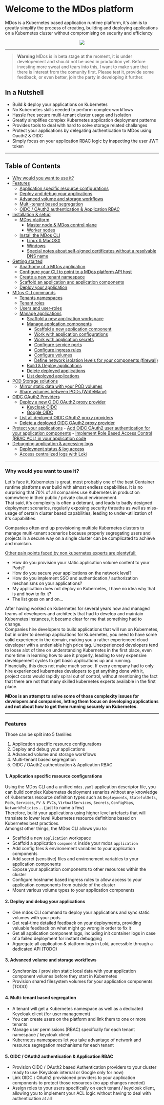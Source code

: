 # Welcome to the MDos platform

MDos is a Kubernetes based application runtime platform, it's aim is to greatly simplify the process of creating, building and deploying applications on a Kubernetes cluster without compromising on security and efficiency

<p align="center">
  <img src="https://github.com/mdundek/mdos/blob/main/mdos-docs/img/overview.png?raw=true">
</p>

---

<!-- ## Problem statement

I have been working with Kubernetes for some years now, it is an amazing platform, so versatile, extensible and powerfull. But with great power comes great responsability!  
I am and have been leading teams that are developing applications that are destined to run on Kubernetes. Over the years, it became obvious that even with the greatness of the platform, there was a major elephant in the room... Let's dig a bit deeper down that rabbit hole.
Creating container images and running them on `docker-compose` for instance is easy enougth. Most developers know how to get there without too much hassle. Kubernetes on the other hand is a whole other animal all together. A simple volume mount with some data, exposing a port to make your application accessible or simply wrapping your head around how everything fits together takes on a whole different meaning when you have to do it in Kubernetes. For those of you who had the opportunity to work with it, but who do not have a PhD in Kubernetes are probably very well aware of what I mean by this. But the complexity goes way beyong those simple examples.  
Putting an application into production is no easy task. Kubernetes has phantastic mechanisms in place to allow you to address the most chalanging aspects of production environements (auto scaling, network security, cluster support, endless extensibility ...). There is a reason why they call it a `Container Operating System` with cluster support rather than a simple container runtime engine, but this also brings tremendous complexity that often hinders developers and devops admins to use it efficiently, or to adopt it all together. Most developers tell me they know Kubernetes when I ask them about it. They believe that is they scheduled a Pod once and attached a volume to it, they have the basic understanding needed to work with it. Let's throw in a few more buzzwords, see if that triggeres a nervous twitching in your core:

* Role Based Access Control (I am sure not many people use it, way to complicated)
* Network Policies (Restricting network traffic between applications)
* Storage Classes (Ceph, NFS, Longhorn, HostPaths...)
* Storage types (WriteOnce, WriteMany...)
* Pods, Deployments, StatefulSets, DaemonSets, Services, VirtualServices, Gateways, Ingress, PVs, PVCs, Secrets, ConfigMaps, Roles, ClusterRoles, RoleMappings.............. (feeling dizzy)
* Debugging applications in Kubernetes (logs, state, resources...)
* ...

And those are some base core concepts, let's not forget third party tools such as Helm, logging agregators such as Loki, OAuth2 proxy for authentication and all the other goodies that this amazing community has produced over the years. On the subject of HELM, it's a great package manager for kubernetes workloads, but building your HELM charts is complex, even more so that simply creating Kubernetes deployment artefacts. Every app has a dedicated HELM chart, they are usually configured differently, yet using the same Kubernetes concepts under the hood. Why is that?

One of my favourites. `PersistetVolumes` and `PersistedVolumeClaims`, they allow you to persist your application data even when your application dies. Great, right! But then you start to wonder: Those volumes and files are hidden somewhere on the cluster out of your control, and every new PVC that is created for your application is completely empty at first! See where I am going with this? So what if I have some data that I would like to put into this volume that my application depends on? What if I want to copy this data for backup reasons fr instance? Initial database schema & dataset, a static website that serves as a base for my application etc. Let's face it, an empty volume is nice and all, but it needs data right? So what usually happens is that you have to complexify your app with all sorts of init mechanisms that detect an empty volume, and populate it before you can actually start using it. Bringing data to PVCs is difficult! 

Ok, I think you get the point. This is what I see everyday when a developer joins our team and discovers a production ready Kubernetes environement that he/she has to understand so that he/she can develop & test applications on. The amount of time I spend going over all those concepts is tremendous, it takes a while before those concepts become second nature to them. Then a developer quits because he found a better salery elsewhere, because he got valuable training on Kubernetes with us, so we have to replace them and start all over again.  

There are great flavors of managed Kubernetes implementations (EKS, Rancher, IKS...), they are all great to deploy a cluster with a simple click, but they all fall short helping you on your day to day interactions with the cluster, or to deploy workloads on it. The only one that offers a decent experience with it is OpenShift, but you need a licence, they are not cheap and the code base is closed.  

## What can we do about this?

Welcome to MDos! It's not a managed Kubernetes flavor, it's a packaged Kubernetes deployment, removing the clutter and focusing on the value with all sorts of automated tools and integrations to solve the most chalanging tasks. The aim is to deploy it anywhere, no vendor lockin, no cloud specific dependencies, you can run it on a Raspberry Pi if you have enougth memory on it. It also removes the complexity of kubernetes and provides a framework to package your applications in a simple way, but once deployed they use all the greatness that Kubernetes has to offer. Learn one simplified way of describing your applications and let MDos do the heavy lifting for you.  
MDos goes beyond just simplifying kubernetes deployments, it also adds mechanisms to deal with typicat tasks such as application authentication and authorization for instance, coupled with a popular user management system called `Keycloak` (which is also managed by `MDos` by the way, you won't have to learn about `Keycloak`) to allow you to add `OAuth2 OIDC` authentication to your applications or manage `Role Based Access Control` to your cluster and resources without having to write a single line of code. You also get a log aggregator OOTB to centralize all your logs and make them searchable, and a multi-tenant private registry is also set up in the cluster ready for you to use. The volume dilema I mentioned above is also addressed here, and debugging falty application deployments is becomming easy again. 
MDos is multi-tenant oriented, it is designed to be shared between teams, yet secured so that everyone has privacy and security on the cluster. -->

> **Warning**
> MDos is in beta stage at the moment, it is under developement and should not be used in production yet. Before investing more sweat and tears into this, I want to make sure that there is interest from the comunity first. Please test it, provide some feedback, or even better, join the party in developing it further. 

## In a Nutshell

* Build & deploy your applications on Kubernetes
* No Kubernetes skills needed to perform complex workflows
* Hassle free secure multi-tenant cluster usage and isolation
* Greatly simplifies complex Kubernetes application deployment patterns
* Provides tools to deal with hard to solve storage related challanges
* Protect your applications by delegating authentication to MDos using Oauth2 & OIDC
* Simply focus on your application RBAC logic by inspecting the user JWT token

---

## Table of Contents

- [Why would you want to use it?](#why-would-you-want-to-use-it)
- [Features](#features)
    - [Application specific resource configurations](#1-application-specific-resource-configurations)
    - [Deploy and debug your applications](#2-deploy-and-debug-your-applications)
    - [Advanced volume and storage workflows](#3-advanced-volume-and-storage-workflows)
    - [Multi-tenant based segregation](#4-multi-tenant-based-segregation)
    - [OIDC / OAuth2 authentication & Application RBAC](#5-oidc-oauth2-authentication-application-rbac)
- [Installation & setup](./mdos-docs/installation.md)
    - [MDos platform](./mdos-docs/installation.md#install-the-mdos-server-platform)
        - [Master node & MDos control plane](./mdos-docs/installation.md#master-node--mdos-control-plane)
        - [Worker nodes](./mdos-docs/installation.md#worker-nodes)
    - [Install the MDos CLI](./mdos-docs/installation.md#install-the-mdos-cli)
        - [Linux & MacOSX](./mdos-docs/installation.md#linux--mac-osx)
        - [Windows](./mdos-docs/installation.md#windows)
        - [Special notes about self-signed certificates without a resolvable DNS name](./mdos-docs/installation.md)
- [Getting started](./mdos-docs/getting-started.md)
    - [Anathomy of a MDos application](./mdos-docs/getting-started.md)
    - [Configure your CLI to point to a MDos platform API host](./mdos-docs/getting-started.md)
    - [Create a new tenant namespace](./mdos-docs/getting-started.md#overview)
    - [Scaffold an application and application components](./mdos-docs/getting-started.md#overview)
    - [Deploy your application](./mdos-docs/getting-started.md#overview)
- [MDos CLI commands](#overview)
    - [Tenants namespaces](#overview)
    - [Tenant roles](#overview)
    - [Users and user-roles](#overview)
    - [Manage applications](#overview)
        - [Scaffold a new application workspace](#overview)
        - [Manage applcation components](#overview)
            - [Scaffold a new application component](#overview)
            - [Work with application configurations](#overview)
            - [Work with application secrets](#overview)
            - [Configure service ports](#overview)
            - [Configure ingress rules](#overview)
            - [Configure volumes](#overview)
            - [Define network isolation levels for your components (firewall)](#overview)
        - [Build & Deploy applications](#overview)
        - [Delete deployed applications](#overview)
        - [List deployed applications](#overview)
- [POD Storage solutions](#overview)
    - [Mirror static data with your POD volumes](#overview)
    - [Share volumes between PODs (WriteMany)](#overview)
- [OIDC OAuth2 Providers](#overview)
    - [Deploy a new OIDC OAuth2 proxy provider](#overview)
        - [Keycloak OIDC](#overview)
        - [Google OIDC](#overview)
    - [List all deployed OIDC OAuth2 proxy providers](#overview)
    - [Delete a deployed OIDC OAuth2 proxy provider](#overview)
- [Protect your applications](#overview)
      - [Add OIDC OAuth2 user authentication for your application components](#overview)
      - [Implement Role Based Access Control (RBAC ACL) in your application code](#overview)
- [Debugging application & accessing logs](#overview)
    - [Deployment status & log access](#overview)
    - [Access centralized logs with Loki](#overview)

---

### Why would you want to use it?

Let's face it, Kubernetes is great, most probably one of the best Container runtime platforms ever build with almost endless capabilities. It is no surprising that 70% of all companies use Kubernetes in production somewhere in their public / private cloud environement.  
That said, it's complexity is often a deterant, and leads to badly designed deployment scenarios, regularly exposing security threaths as well as miss-usage of certain cluster based capabilities, leading to under-utilization of it's capabilities.  

Companies often end up provisioning multiple Kubernetes clusters to manage multi-tenant scenarios because properly segregating users and projects in a secure way on a single cluster can be complicated to achieve and maintain.  

<ins>Other pain points faced by non kubernetes experts are plentyfull:</ins>

* How do you provision your static application volume content to your Pods?
* How do you secure your applications on the network level?
* How do you implement SSO and authentication / authorization mechanisms on your applications?
* My application does not deploy on Kubernetes, I have no idea why that is and how to fix it?
* The list goes on and on...  

After having worked on Kubernetes for several years now and managed teams of developers and architects that had to develop and maintain Kubernetes instances, it became clear for me that something had to change.  
Companies hire developers to build applications that will run on Kubernetes, but in order to develop applications for Kubernetes, you need to have some solid experience in the domain, making you a rather experienced cloud developer with a undeniable high price tag. Unexperienced developers tend to loose alot of time on understanding Kubernetes in the first place, even more time in learning how to use it properly, leading to very expensive developement cycles to get basic applications up and running.  
Financially, this does not make much sense. If every company had to only hire experienced kubernetes developers to get anything done with it, project costs would rapidly spiral out of control, without mentioning the fact that there are not that many skilled kubernetes experts available in the first place.  

**MDos is an attempt to solve some of those complexity issues for developers and companies, letting them focus on developing applications and not about how to get them running securely on Kubernetes.**

---

### Features

Those can be split into 5 families:

1. Application specific resource configurations
2. Deploy and debug your applications
3. Advanced volume and storage workflows
4. Multi-tenant based segregation
5. OIDC / OAuth2 authentication & Application RBAC

#### 1. Application specific resource configurations

Using the MDos CLI and a unified `mdos.yaml` application descriptor file, you can build complex Kubernetes deployment senarios without any knowledge of Kubernetes resource definition types such as `Deployments`, `StatefulSets`, `Pods`, `Services`, `PV & PVCs`, `VirtualServices`, `Secrets`, `ConfigMaps`, `NetworkPolicies` ... (just to name a few)  
Therefore, build your applications using higher level artefacts that will translate to lower level Kubernetes resource definitions based on Kubernetes best practices.  
Amongst other things, the MDos CLI allows you to:

* Scaffold a new `application` workspace
* Scaffold a application `component` inside your mdos `application`
* Add config files & environement variables to your application components
* Add secret (sensitive) files and environement variables to your application components
* Expose your application components to other resources within the cluster 
* Configure hostname based ingress rules to allow access to your application components from outside of the cluster
* Mount various volume types to your application components

#### 2. Deploy and debug your applications

* One mdos CLI command to deploy your applications and sync static volumes with your pods
* Get real-time detailed feedback on your deployments, providing valuable feedback on what might go wrong in order to fix it
* Get all application component logs, including init container logs in case of a failed deployment for instant debugging
* Aggregate all application & platform logs in Loki, accessible through a dedicated API (TODO)

#### 3. Advanced volume and storage workflows

* Synchronize / provision static local data with your application component volumes before they start in Kubernetes
* Provision shared filesystem volumes for your application components (TODO)

#### 4. Multi-tenant based segregation

* A tenant will get a Kubernetes namespace as well as a dedicated Keycloak client (for user management)
* You can create users on the platform and link them to one or more tenants
* Manage user permissions (RBAC) specifcally for each tenant namespace / keycloak client 
* Kubernetes namespaces let you take advantage of network and resource segregation mechanisms for each tenant

#### 5. OIDC / OAuth2 authentication & Application RBAC

* Provision OIDC / OAuth2 based Authentication providers to your cluster ready to use (Keycloak internal or Google only for now)
* Link OIDC / OAuth2 provisioned providers to your application components to protect those resources (no app changes needed)
* Assign roles to your users specifically on each tenant / keycloak client, allowing you to implement your ACL logic without having to deal with authentication at all